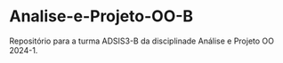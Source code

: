 # Analise-e-Projeto-OO-B
Repositório para a turma ADSIS3-B da disciplinade Análise e Projeto OO 2024-1.
